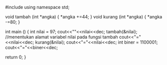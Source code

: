 #include <iostream>
using namespace std;

void tambah (int *angka) {
*angka +=44;
}
void kurang (int *angka) {
*angka -=80;
}

int main () {
int nilai = 97;
cout<<""<<nilai<<dec;
tambah(&nilai); //menentukan alamat variabel nilai pada fungsi tambah
cout<<"="<<nilai<<dec;
kurang(&nilai);
cout<<"="<<nilai<<dec;
int biner = 1100001;
cout<<"="<<biner<<dec;

return 0;
}
